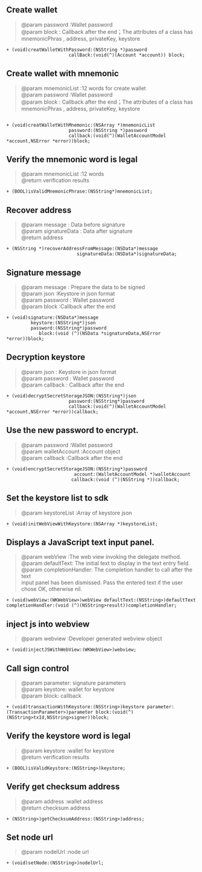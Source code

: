 ##  Create wallet   
>
>    @param password :Wallet password  
>    @param block : Callback after the end；The attributes of a class has mnemonicPhras , address, privateKey, keystore 
> 

```
+ (void)creatWalletWithPassword:(NSString *)password
                       callBack:(void(^)(Account *account)) block;

```

## Create wallet with mnemonic   
>
>    @param mnemonicList :12 words for create wallet  
>    @param password :Wallet password    
>    @param block : Callback after the end；The attributes of a class has mnemonicPhras , address, privateKey, keystore 
> 
```

+ (void)creatWalletWithMnemonic:(NSArray *)mnemonicList
                       password:(NSString *)password
                       callback:(void(^)(WalletAccountModel *account,NSError *error))block;

```

##  Verify the mnemonic word is legal     
>
>   @param mnemonicList :12 words   
>@return verification results
> 
```
+ (BOOL)isValidMnemonicPhrase:(NSString*)mnemonicList;
```



##  Recover address
>
>  @param message : Data before signature  
>  @param signatureData : Data after signature  
>  @return  address  
> 

```
+ (NSString *)recoverAddressFromMessage:(NSData*)message
                          signatureData:(NSData*)signatureData;
```

##   Signature message  
>
>   @param message : Prepare the data to be signed   
>   @param json :Keystore in json format   
>   @param password :  Wallet password   
>   @param block :Callback after the end  
>

```
+ (void)signature:(NSData*)message
         keystore:(NSString*)json
         password:(NSString*)password
            block:(void (^)(NSData *signatureData,NSError *error))block;

```

##  Decryption keystore
>
 >  @param json : Keystore in json format   
 >  @param password : Wallet password   
 >  @param callback : Callback after the end   
 >
 >
 ```
+ (void)decryptSecretStorageJSON:(NSString*)json
                        password:(NSString*)password
                        callback:(void(^)(WalletAccountModel *account,NSError *error))callback;
```
##  Use the new password to encrypt.
>
>   @param password :Wallet password   
>   @param walletAccount :Account object   
>   @param callback :Callback after the end   
> 
> 
```
+ (void)encryptSecretStorageJSON:(NSString*)password
                         account:(WalletAccountModel *)walletAccount
                        callback:(void (^)(NSString *))callback;
```


##  Set the keystore list to sdk  
>
>  @param keystoreList :Array of keystore json
>
>

```
+ (void)initWebViewWithKeystore:(NSArray *)keystoreList;  

```

##  Displays a JavaScript text input panel.  
>
> @param webView :The web view invoking the delegate method.   
> @param defaultText: The initial text to display in the text entry field.   
> @param completionHandler: The completion handler to call after the text   
  input panel has been dismissed. Pass the entered text if the user chose
  OK, otherwise nil.
>
```
+ (void)webView:(WKWebView>)webView defaultText:(NSString>)defaultText completionHandler:(void (^)(NSString>result))completionHandler;
```

##   inject js into webview   
>
>  @param webview :Developer generated webview object
>
>
```
+ (void)injectJSWithWebView:(WKWebView>)webview;
```
##   Call sign control
>
>  @param parameter: signature parameters   
>  @param keystore: wallet for keystore    
>  @param block: callback   
>
>
```
+ (void)transactionWithKeystore:(NSString>)keystore parameter:(TransactionParameter>)parameter block:(void(^)(NSString>txId,NSString>signer))block;
```
##   Verify the keystore word is legal 
>
>  @param keystore :wallet for keystore   
>  @return verification results   
>

```
+ (BOOL)isValidKeystore:(NSString>)keystore;
```

##  Verify get checksum address    
>
>  @param address :wallet address   
>  @return checksum address   
>
```
+ (NSString>)getChecksumAddress:(NSString>)address;
```
##  Set node url   
>
>  @param nodelUrl :node url   
>
>
```
+ (void)setNode:(NSString>)nodelUrl;
```


